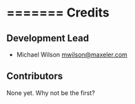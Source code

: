 =======
Credits
=======

Development Lead
----------------

* Michael Wilson <mwilson@maxeler.com>


Contributors
------------

None yet. Why not be the first?
